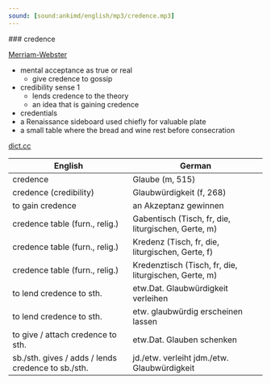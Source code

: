 ```yaml
---
sound: [sound:ankimd/english/mp3/credence.mp3]
---
```


\### credence

[Merriam-Webster](https://www.merriam-webster.com/dictionary/credence)

- mental acceptance as true or real
    - give credence to gossip
- credibility sense 1
    - lends credence to the theory
    - an idea that is gaining credence
- credentials
- a Renaissance sideboard used chiefly for valuable plate
- a small table where the bread and wine rest before consecration

[dict.cc](https://www.dict.cc/credence)

| English        | German       |
| -------------- | ------------ |
| credence | Glaube (m, 515) |
| credence (credibility) | Glaubwürdigkeit (f, 268) |
| to gain credence | an Akzeptanz gewinnen |
| credence table (furn., relig.) | Gabentisch (Tisch, fr, die, liturgischen, Gerte, m) |
| credence table (furn., relig.) | Kredenz (Tisch, fr, die, liturgischen, Gerte, f) |
| credence table (furn., relig.) | Kredenztisch (Tisch, fr, die, liturgischen, Gerte, m) |
| to lend credence to sth. | etw.Dat. Glaubwürdigkeit verleihen |
| to lend credence to sth. | etw. glaubwürdig erscheinen lassen |
| to give / attach credence to sth. | etw.Dat. Glauben schenken |
| sb./sth. gives / adds / lends credence to sb./sth. | jd./etw. verleiht jdm./etw. Glaubwürdigkeit |
